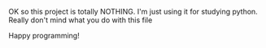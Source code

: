 OK so this project is totally NOTHING.
I'm just using it for studying python. Really don't mind what you do with this file

Happy programming!
